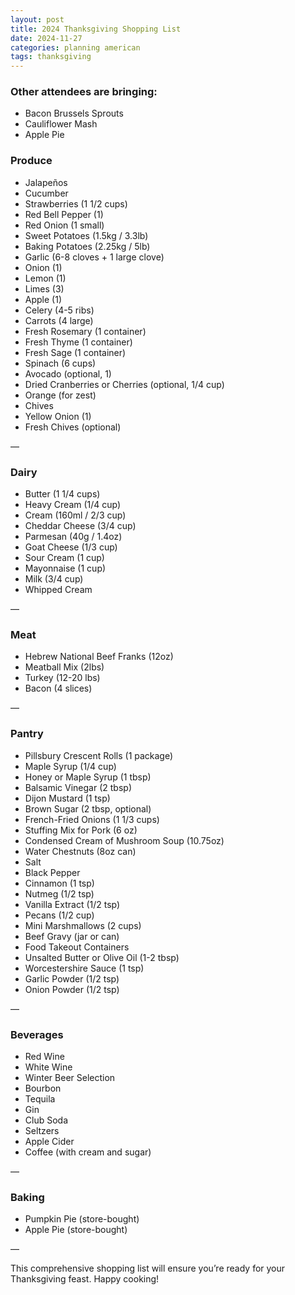 ```yaml
---
layout: post
title: 2024 Thanksgiving Shopping List
date: 2024-11-27
categories: planning american
tags: thanksgiving
---
```


### Other attendees are bringing:
- Bacon Brussels Sprouts
- Cauliflower Mash
- Apple Pie


### Produce
- Jalapeños
- Cucumber
- Strawberries (1 1/2 cups)
- Red Bell Pepper (1)
- Red Onion (1 small)
- Sweet Potatoes (1.5kg / 3.3lb)
- Baking Potatoes (2.25kg / 5lb)
- Garlic (6-8 cloves + 1 large clove)
- Onion (1)
- Lemon (1)
- Limes (3)
- Apple (1)
- Celery (4-5 ribs)
- Carrots (4 large)
- Fresh Rosemary (1 container)
- Fresh Thyme (1 container)
- Fresh Sage (1 container)
- Spinach (6 cups)
- Avocado (optional, 1)
- Dried Cranberries or Cherries (optional, 1/4 cup)
- Orange (for zest)
- Chives
- Yellow Onion (1)
- Fresh Chives (optional)

—

### Dairy
- Butter (1 1/4 cups)
- Heavy Cream (1/4 cup)
- Cream (160ml / 2/3 cup)
- Cheddar Cheese (3/4 cup)
- Parmesan (40g / 1.4oz)
- Goat Cheese (1/3 cup)
- Sour Cream (1 cup)
- Mayonnaise (1 cup)
- Milk (3/4 cup)
- Whipped Cream

—

### Meat
- Hebrew National Beef Franks (12oz)
- Meatball Mix (2lbs)
- Turkey (12-20 lbs)
- Bacon (4 slices)

—

### Pantry
- Pillsbury Crescent Rolls (1 package)
- Maple Syrup (1/4 cup)
- Honey or Maple Syrup (1 tbsp)
- Balsamic Vinegar (2 tbsp)
- Dijon Mustard (1 tsp)
- Brown Sugar (2 tbsp, optional)
- French-Fried Onions (1 1/3 cups)
- Stuffing Mix for Pork (6 oz)
- Condensed Cream of Mushroom Soup (10.75oz)
- Water Chestnuts (8oz can)
- Salt
- Black Pepper
- Cinnamon (1 tsp)
- Nutmeg (1/2 tsp)
- Vanilla Extract (1/2 tsp)
- Pecans (1/2 cup)
- Mini Marshmallows (2 cups)
- Beef Gravy (jar or can)
- Food Takeout Containers
- Unsalted Butter or Olive Oil (1-2 tbsp)
- Worcestershire Sauce (1 tsp)
- Garlic Powder (1/2 tsp)
- Onion Powder (1/2 tsp)

—

### Beverages
- Red Wine
- White Wine
- Winter Beer Selection
- Bourbon
- Tequila
- Gin
- Club Soda
- Seltzers
- Apple Cider
- Coffee (with cream and sugar)

—

### Baking
- Pumpkin Pie (store-bought)
- Apple Pie (store-bought)

—

This comprehensive shopping list will ensure you’re ready for your Thanksgiving feast. Happy cooking!